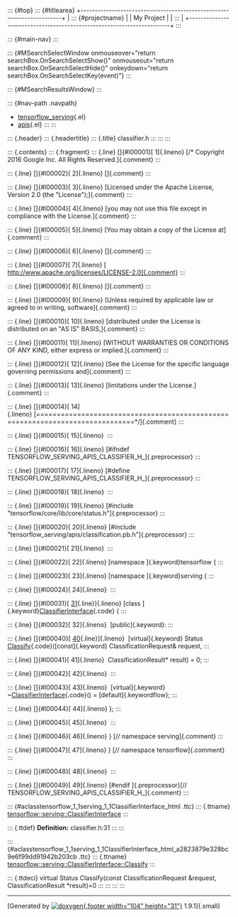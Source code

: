::: {#top}
::: {#titlearea}
+-----------------------------------------------------------------------+
| ::: {#projectname}                                                    |
| My Project                                                            |
| :::                                                                   |
+-----------------------------------------------------------------------+
:::

::: {#main-nav}
:::

::: {#MSearchSelectWindow onmouseover="return searchBox.OnSearchSelectShow()" onmouseout="return searchBox.OnSearchSelectHide()" onkeydown="return searchBox.OnSearchSelectKey(event)"}
:::

::: {#MSearchResultsWindow}
:::

::: {#nav-path .navpath}
-   [tensorflow\_serving](dir_bbc8937306723ff096d79d77f4a73363.html){.el}
-   [apis](dir_d68ff6233532314831e00d5d4d9ff12e.html){.el}
:::
:::

::: {.header}
::: {.headertitle}
::: {.title}
classifier.h
:::
:::
:::

::: {.contents}
::: {.fragment}
::: {.line}
[]{#l00001}[ 1]{.lineno} [/\* Copyright 2016 Google Inc. All Rights
Reserved.]{.comment}
:::

::: {.line}
[]{#l00002}[ 2]{.lineno} []{.comment}
:::

::: {.line}
[]{#l00003}[ 3]{.lineno} [Licensed under the Apache License, Version 2.0
(the \"License\");]{.comment}
:::

::: {.line}
[]{#l00004}[ 4]{.lineno} [you may not use this file except in compliance
with the License.]{.comment}
:::

::: {.line}
[]{#l00005}[ 5]{.lineno} [You may obtain a copy of the License
at]{.comment}
:::

::: {.line}
[]{#l00006}[ 6]{.lineno} []{.comment}
:::

::: {.line}
[]{#l00007}[ 7]{.lineno} [
http://www.apache.org/licenses/LICENSE-2.0]{.comment}
:::

::: {.line}
[]{#l00008}[ 8]{.lineno} []{.comment}
:::

::: {.line}
[]{#l00009}[ 9]{.lineno} [Unless required by applicable law or agreed to
in writing, software]{.comment}
:::

::: {.line}
[]{#l00010}[ 10]{.lineno} [distributed under the License is distributed
on an \"AS IS\" BASIS,]{.comment}
:::

::: {.line}
[]{#l00011}[ 11]{.lineno} [WITHOUT WARRANTIES OR CONDITIONS OF ANY KIND,
either express or implied.]{.comment}
:::

::: {.line}
[]{#l00012}[ 12]{.lineno} [See the License for the specific language
governing permissions and]{.comment}
:::

::: {.line}
[]{#l00013}[ 13]{.lineno} [limitations under the License.]{.comment}
:::

::: {.line}
[]{#l00014}[
14]{.lineno} [==============================================================================\*/]{.comment}
:::

::: {.line}
[]{#l00015}[ 15]{.lineno} 
:::

::: {.line}
[]{#l00016}[ 16]{.lineno} [\#ifndef
TENSORFLOW\_SERVING\_APIS\_CLASSIFIER\_H\_]{.preprocessor}
:::

::: {.line}
[]{#l00017}[ 17]{.lineno} [\#define
TENSORFLOW\_SERVING\_APIS\_CLASSIFIER\_H\_]{.preprocessor}
:::

::: {.line}
[]{#l00018}[ 18]{.lineno} 
:::

::: {.line}
[]{#l00019}[ 19]{.lineno} [\#include
\"tensorflow/core/lib/core/status.h\"]{.preprocessor}
:::

::: {.line}
[]{#l00020}[ 20]{.lineno} [\#include
\"tensorflow\_serving/apis/classification.pb.h\"]{.preprocessor}
:::

::: {.line}
[]{#l00021}[ 21]{.lineno} 
:::

::: {.line}
[]{#l00022}[ 22]{.lineno} [namespace ]{.keyword}tensorflow {
:::

::: {.line}
[]{#l00023}[ 23]{.lineno} [namespace ]{.keyword}serving {
:::

::: {.line}
[]{#l00024}[ 24]{.lineno} 
:::

::: {.line}
[]{#l00031}[
[31](classtensorflow_1_1serving_1_1ClassifierInterface.html){.line}]{.lineno} [class
]{.keyword}[ClassifierInterface](classtensorflow_1_1serving_1_1ClassifierInterface.html){.code}
{
:::

::: {.line}
[]{#l00032}[ 32]{.lineno}  [public]{.keyword}:
:::

::: {.line}
[]{#l00040}[
[40](classtensorflow_1_1serving_1_1ClassifierInterface.html#a2823879e328bc9e6f99dd91942b203cb){.line}]{.lineno} 
[virtual]{.keyword} Status
[Classify](classtensorflow_1_1serving_1_1ClassifierInterface.html#a2823879e328bc9e6f99dd91942b203cb){.code}([const]{.keyword}
ClassificationRequest& request,
:::

::: {.line}
[]{#l00041}[ 41]{.lineno}  ClassificationResult\* result) = 0;
:::

::: {.line}
[]{#l00042}[ 42]{.lineno} 
:::

::: {.line}
[]{#l00043}[ 43]{.lineno}  [virtual]{.keyword}
\~[ClassifierInterface](classtensorflow_1_1serving_1_1ClassifierInterface.html){.code}()
= [default]{.keywordflow};
:::

::: {.line}
[]{#l00044}[ 44]{.lineno} };
:::

::: {.line}
[]{#l00045}[ 45]{.lineno} 
:::

::: {.line}
[]{#l00046}[ 46]{.lineno} } [// namespace serving]{.comment}
:::

::: {.line}
[]{#l00047}[ 47]{.lineno} } [// namespace tensorflow]{.comment}
:::

::: {.line}
[]{#l00048}[ 48]{.lineno} 
:::

::: {.line}
[]{#l00049}[ 49]{.lineno} [\#endif ]{.preprocessor}[//
TENSORFLOW\_SERVING\_APIS\_CLASSIFIER\_H\_]{.comment}
:::

::: {#aclasstensorflow_1_1serving_1_1ClassifierInterface_html .ttc}
::: {.ttname}
[tensorflow::serving::ClassifierInterface](classtensorflow_1_1serving_1_1ClassifierInterface.html)
:::

::: {.ttdef}
**Definition:** classifier.h:31
:::
:::

::: {#aclasstensorflow_1_1serving_1_1ClassifierInterface_html_a2823879e328bc9e6f99dd91942b203cb .ttc}
::: {.ttname}
[tensorflow::serving::ClassifierInterface::Classify](classtensorflow_1_1serving_1_1ClassifierInterface.html#a2823879e328bc9e6f99dd91942b203cb)
:::

::: {.ttdeci}
virtual Status Classify(const ClassificationRequest &request,
ClassificationResult \*result)=0
:::
:::
:::
:::

------------------------------------------------------------------------

[Generated by [![doxygen](doxygen.svg){.footer width="104"
height="31"}](https://www.doxygen.org/index.html) 1.9.1]{.small}
